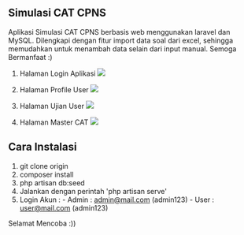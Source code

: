 ## Simulasi CAT CPNS

Aplikasi Simulasi CAT CPNS berbasis web menggunakan laravel dan MySQL. Dilengkapi dengan fitur import data soal dari excel, sehingga memudahkan untuk menambah data selain dari input manual. Semoga Bermanfaat :)

1. Halaman Login Aplikasi
![](screenshoot/login.png)

2. Halaman Profile User
![](screenshoot/profile.png)

3. Halaman Ujian User
![](screenshoot/exam.png)

4. Halaman Master CAT
![](screenshoot/master.png)

## Cara Instalasi
1. git clone origin 
2. composer install
3. php artisan db:seed
4. Jalankan dengan perintah 'php artisan serve'
5. Login Akun : - Admin : admin@mail.com (admin123) - User : user@mail.com (admin123)

Selamat Mencoba :))
